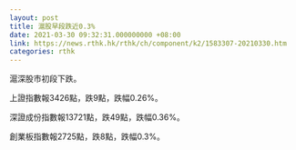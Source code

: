 ```yaml
---
layout: post
title: 滬股早段跌近0.3%
date: 2021-03-30 09:32:31.000000000 +08:00
link: https://news.rthk.hk/rthk/ch/component/k2/1583307-20210330.htm
categories: rthk
---
```


滬深股市初段下跌。

上證指數報3426點，跌9點，跌幅0.26%。

深證成份指數報13721點，跌49點，跌幅0.36%。

創業板指數報2725點，跌8點，跌幅0.3%。
